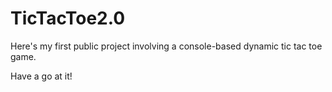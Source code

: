 # TicTacToe2.0 

Here's my first public project involving a console-based dynamic tic tac toe game. 

Have a go at it!
